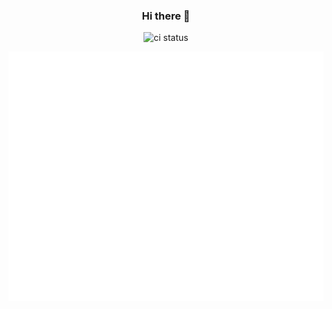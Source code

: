 <div align="center">

### Hi there 👋

![ci status](https://github.com/genkami/genkami/workflows/Test/badge.svg)

![Metrics](/github-metrics.svg)

</div><!-- center -->
